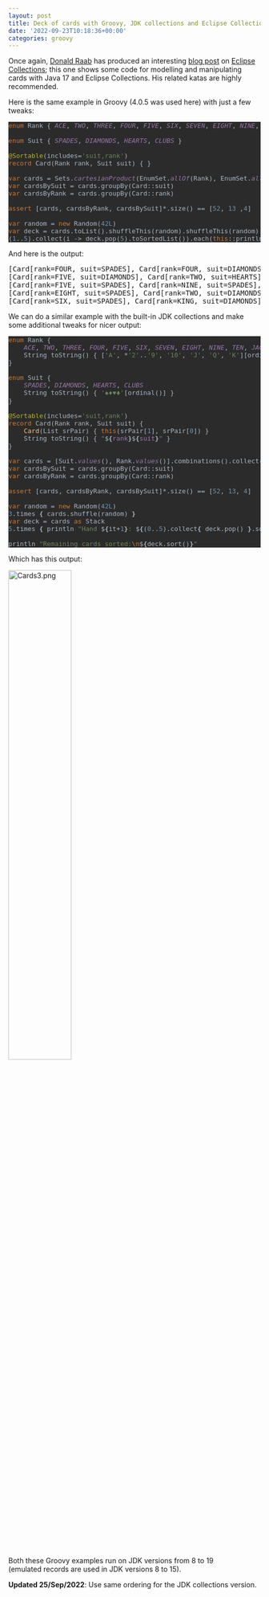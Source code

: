 ```yaml
---
layout: post
title: Deck of cards with Groovy, JDK collections and Eclipse Collections
date: '2022-09-23T10:18:36+00:00'
categories: groovy
---
```

<p>Once again, <a href="https://twitter.com/TheDonRaab" target="_blank">Donald Raab</a> has produced an interesting <a href="https://donraab.medium.com/how-to-create-a-deck-of-cards-using-eclipse-collections-d9838ac430b7" target="_blank">blog post</a> on <a href="https://github.com/eclipse/eclipse-collections" target="_blank">Eclipse Collections</a>;&nbsp;this one shows some code for modelling and manipulating cards with Java 17 and Eclipse Collections. His related katas are highly recommended.</p><p>Here is the same example in Groovy (4.0.5 was used here) with just a few tweaks:</p><pre style="background-color:#2b2b2b;color:#a9b7c6;font-family:'JetBrains Mono',monospace;font-size:9.6pt;"><span style="color:#cc7832;">enum </span>Rank { <span style="color:#9876aa;font-style:italic;">ACE</span>, <span style="color:#9876aa;font-style:italic;">TWO</span>, <span style="color:#9876aa;font-style:italic;">THREE</span>, <span style="color:#9876aa;font-style:italic;">FOUR</span>, <span style="color:#9876aa;font-style:italic;">FIVE</span>, <span style="color:#9876aa;font-style:italic;">SIX</span>, <span style="color:#9876aa;font-style:italic;">SEVEN</span>, <span style="color:#9876aa;font-style:italic;">EIGHT</span>, <span style="color:#9876aa;font-style:italic;">NINE</span>, <span style="color:#9876aa;font-style:italic;">TEN</span>, <span style="color:#9876aa;font-style:italic;">JACK</span>, <span style="color:#9876aa;font-style:italic;">QUEEN</span>, <span style="color:#9876aa;font-style:italic;">KING </span>}<br><br><span style="color:#cc7832;">enum </span>Suit { <span style="color:#9876aa;font-style:italic;">SPADES</span>, <span style="color:#9876aa;font-style:italic;">DIAMONDS</span>, <span style="color:#9876aa;font-style:italic;">HEARTS</span>, <span style="color:#9876aa;font-style:italic;">CLUBS </span>}<br><br><span style="color:#bbb529;">@Sortable</span>(includes=<span style="color:#6a8759;">'suit,rank'</span>)<br><span style="color:#cc7832;">record </span>Card(Rank rank, Suit suit) { }<br><br><span style="color:#cc7832;">var </span>cards = Sets.<span style="color:#9876aa;font-style:italic;">cartesianProduct</span>(EnumSet.<span style="color:#9876aa;font-style:italic;">allOf</span>(Rank), EnumSet.<span style="color:#9876aa;font-style:italic;">allOf</span>(Suit), Card::<span style="color:#cc7832;">new</span>)<br><span style="color:#cc7832;">var </span>cardsBySuit = cards.groupBy(Card::suit)<br><span style="color:#cc7832;">var </span>cardsByRank = cards.groupBy(Card::rank)<br><br><span style="color:#cc7832;">assert </span>[cards, cardsByRank, cardsBySuit]*.size() == [<span style="color:#6897bb;">52</span>, <span style="color:#6897bb;">13 </span>,<span style="color:#6897bb;">4</span>]<br><br><span style="color:#cc7832;">var </span>random = <span style="color:#cc7832;">new </span>Random(<span style="color:#6897bb;">42L</span>)<br><span style="color:#cc7832;">var </span>deck = cards.toList().shuffleThis(random).shuffleThis(random).shuffleThis(random).toStack()<br>(<span style="color:#6897bb;">1</span>..<span style="color:#6897bb;">5</span>).collect(i -&gt; deck.pop(<span style="color:#6897bb;">5</span>).toSortedList()).each(<span style="color:#cc7832;">this</span>::println)<br></pre><p>And here is the output:</p>
<pre>[Card[rank=FOUR, suit=SPADES], Card[rank=FOUR, suit=DIAMONDS], Card[rank=SIX, suit=HEARTS], Card[rank=NINE, suit=CLUBS], Card[rank=JACK, suit=CLUBS]]
[Card[rank=FIVE, suit=DIAMONDS], Card[rank=TWO, suit=HEARTS], Card[rank=FIVE, suit=HEARTS], Card[rank=TEN, suit=CLUBS], Card[rank=QUEEN, suit=CLUBS]]
[Card[rank=FIVE, suit=SPADES], Card[rank=NINE, suit=SPADES], Card[rank=QUEEN, suit=SPADES], Card[rank=THREE, suit=DIAMONDS], Card[rank=TWO, suit=CLUBS]]
[Card[rank=EIGHT, suit=SPADES], Card[rank=TWO, suit=DIAMONDS], Card[rank=EIGHT, suit=DIAMONDS], Card[rank=KING, suit=HEARTS], Card[rank=FIVE, suit=CLUBS]]
[Card[rank=SIX, suit=SPADES], Card[rank=KING, suit=DIAMONDS], Card[rank=THREE, suit=HEARTS], Card[rank=TEN, suit=HEARTS], Card[rank=QUEEN, suit=HEARTS]]
</pre>
<p>We can do a similar example with the built-in JDK collections and make some additional tweaks for nicer output:</p><pre style="background-color:#2b2b2b;color:#a9b7c6;font-family:'JetBrains Mono',monospace;font-size:9.6pt;"><span style="color:#cc7832;">enum </span>Rank {<br>    <span style="color:#9876aa;font-style:italic;">ACE</span>, <span style="color:#9876aa;font-style:italic;">TWO</span>, <span style="color:#9876aa;font-style:italic;">THREE</span>, <span style="color:#9876aa;font-style:italic;">FOUR</span>, <span style="color:#9876aa;font-style:italic;">FIVE</span>, <span style="color:#9876aa;font-style:italic;">SIX</span>, <span style="color:#9876aa;font-style:italic;">SEVEN</span>, <span style="color:#9876aa;font-style:italic;">EIGHT</span>, <span style="color:#9876aa;font-style:italic;">NINE</span>, <span style="color:#9876aa;font-style:italic;">TEN</span>, <span style="color:#9876aa;font-style:italic;">JACK</span>, <span style="color:#9876aa;font-style:italic;">QUEEN</span>, <span style="color:#9876aa;font-style:italic;">KING<br></span><span style="color:#9876aa;font-style:italic;">    </span>String toString() { [<span style="color:#6a8759;">'A'</span>, *<span style="color:#6a8759;">'2'</span>..<span style="color:#6a8759;">'9'</span>, <span style="color:#6a8759;">'10'</span>, <span style="color:#6a8759;">'J'</span>, <span style="color:#6a8759;">'Q'</span>, <span style="color:#6a8759;">'K'</span>][ordinal()] }<br>}<br><br><span style="color:#cc7832;">enum </span>Suit {<br>    <span style="color:#9876aa;font-style:italic;">SPADES</span>, <span style="color:#9876aa;font-style:italic;">DIAMONDS</span>, <span style="color:#9876aa;font-style:italic;">HEARTS</span>, <span style="color:#9876aa;font-style:italic;">CLUBS<br></span><span style="color:#9876aa;font-style:italic;">    </span>String toString() { <span style="color:#6a8759;">'</span><span style="color:#6a8759;font-family:'Courier New',monospace;">♠♦♥♣</span><span style="color:#6a8759;">'</span>[ordinal()] }<br>}<br><br><span style="color:#bbb529;">@Sortable</span>(includes=<span style="color:#6a8759;">'suit,rank'</span>)<br><span style="color:#cc7832;">record </span>Card(Rank rank, Suit suit) {<br>    <span style="color:#ffc66d;">Card</span>(List srPair) { <span style="color:#cc7832;">this</span>(srPair[<span style="color:#6897bb;">1</span>], srPair[<span style="color:#6897bb;">0</span>]) }<br>    String toString() { <span style="color:#6a8759;">"</span>$<span style="font-weight:bold;">{</span><span style="color:#9876aa;">rank</span><span style="font-weight:bold;">}</span>$<span style="font-weight:bold;">{</span><span style="color:#9876aa;">suit</span><span style="font-weight:bold;">}</span><span style="color:#6a8759;">" </span>}<br>}<br><br><span style="color:#cc7832;">var </span>cards = [Suit.<span style="color:#9876aa;font-style:italic;">values</span>(), Rank.<span style="color:#9876aa;font-style:italic;">values</span>()].combinations().collect(Card::<span style="color:#cc7832;">new</span>)<br><span style="color:#cc7832;">var </span>cardsBySuit = cards.groupBy(Card::suit)<br><span style="color:#cc7832;">var </span>cardsByRank = cards.groupBy(Card::rank)<br><br><span style="color:#cc7832;">assert </span>[cards, cardsByRank, cardsBySuit]*.size() == [<span style="color:#6897bb;">52</span>, <span style="color:#6897bb;">13</span>, <span style="color:#6897bb;">4</span>]<br><br><span style="color:#cc7832;">var </span>random = <span style="color:#cc7832;">new </span>Random(<span style="color:#6897bb;">42L</span>)<br><span style="color:#6897bb;">3</span>.times <span style="font-weight:bold;">{ </span>cards.shuffle(random) <span style="font-weight:bold;">}<br></span><span style="color:#cc7832;">var </span>deck = cards <span style="color:#cc7832;">as </span>Stack<br><span style="color:#6897bb;">5</span>.times <span style="font-weight:bold;">{ </span>println <span style="color:#6a8759;">"Hand </span>$<span style="font-weight:bold;">{</span>it+<span style="color:#6897bb;">1</span><span style="font-weight:bold;">}</span><span style="color:#6a8759;">: </span>$<span style="font-weight:bold;">{</span>(<span style="color:#6897bb;">0</span>..<span style="color:#6897bb;">5</span>).collect<span style="font-weight:bold;">{ </span>deck.pop() <span style="font-weight:bold;">}</span>.sort()<span style="font-weight:bold;">}</span><span style="color:#6a8759;">" </span><span style="font-weight:bold;">}<br></span><span style="font-weight:bold;"><br></span>println <span style="color:#6a8759;">"Remaining cards sorted:</span><span style="color:#cc7832;">\n</span>$<span style="font-weight:bold;">{</span>deck.sort()<span style="font-weight:bold;">}</span><span style="color:#6a8759;">"</span></pre>
<p>Which has this output:</p>
<p><img style="width:50%" src="https://blogs.apache.org/groovy/mediaresource/f519b2c3-c303-429e-b34e-97e6eac94253" alt="Cards3.png"><br></p>
<p>Both these Groovy examples run on JDK versions from 8 to 19<br>(emulated records are used in JDK versions 8 to 15).</p><p><b>Updated 25/Sep/2022</b>: Use same ordering for the JDK collections version.</p>

